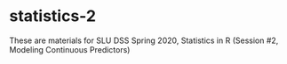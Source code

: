 # statistics-2

These are materials for SLU DSS Spring 2020, Statistics in R (Session #2, Modeling Continuous Predictors)
